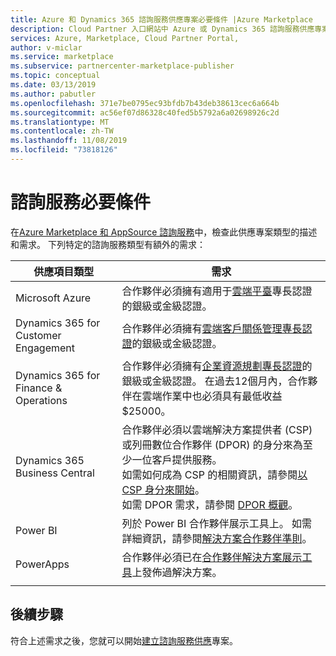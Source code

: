 ```yaml
---
title: Azure 和 Dynamics 365 諮詢服務供應專案必要條件 |Azure Marketplace
description: Cloud Partner 入口網站中 Azure 或 Dynamics 365 諮詢服務供應專案的必要條件。
services: Azure, Marketplace, Cloud Partner Portal,
author: v-miclar
ms.service: marketplace
ms.subservice: partnercenter-marketplace-publisher
ms.topic: conceptual
ms.date: 03/13/2019
ms.author: pabutler
ms.openlocfilehash: 371e7be0795ec93bfdb7b43deb38613cec6a664b
ms.sourcegitcommit: ac56ef07d86328c40fed5b5792a6a02698926c2d
ms.translationtype: MT
ms.contentlocale: zh-TW
ms.lasthandoff: 11/08/2019
ms.locfileid: "73818126"
---
```

# <a name="consulting-service-prerequisites"></a>諮詢服務必要條件

在[Azure Marketplace 和 AppSource 諮詢服務](../../consulting-services.md)中，檢查此供應專案類型的描述和需求。  下列特定的諮詢服務類型有額外的需求：

|     供應項目類型   |    需求   |
|     ----------   |    -----------   |
| Microsoft Azure | 合作夥伴必須擁有適用于[雲端平臺](https://partner.microsoft.com/membership/cloud-platform-competency)專長認證的銀級或金級認證。 |
| Dynamics 365 for Customer Engagement | 合作夥伴必須擁有[雲端客戶關係管理專長認證](https://partner.microsoft.com/membership/cloud-customer-relationship-management-competency)的銀級或金級認證。 |
| Dynamics 365 for Finance & Operations | 合作夥伴必須擁有[企業資源規劃專長認證](https://partner.microsoft.com/membership/enterprise-resource-planning-competency)的銀級或金級認證。 在過去12個月內，合作夥伴在雲端作業中也必須具有最低收益 $25000。 |
| Dynamics 365 Business Central | 合作夥伴必須以雲端解決方案提供者 (CSP) 或列冊數位合作夥伴 (DPOR) 的身分來為至少一位客戶提供服務。 <br/> 如需如何成為 CSP 的相關資訊，請參閱[以 CSP 身分來開始](https://partner.microsoft.com/cloud-solution-provider/get-started)。 <br/> 如需 DPOR 需求，請參閱 [DPOR 概觀](https://partner.microsoft.com/membership/digital-partner-of-record#Membership_Digital_Partner_of_Record_Navigated_Rich_Text_Node1)。 |
|  Power BI  | 列於 Power BI 合作夥伴展示工具上。 如需詳細資訊，請參閱[解決方案合作夥伴準則](https://powerbi.microsoft.com/become-a-partner)。 |
|  PowerApps       | 合作夥伴必須已在[合作夥伴解決方案展示工具](https://powerapps.microsoft.com/partner-showcase)上發佈過解決方案。 |
|  |  |


## <a name="next-steps"></a>後續步驟

符合上述需求之後，您就可以開始[建立諮詢服務供應](./cpp-consulting-service-create-offer.md)專案。
